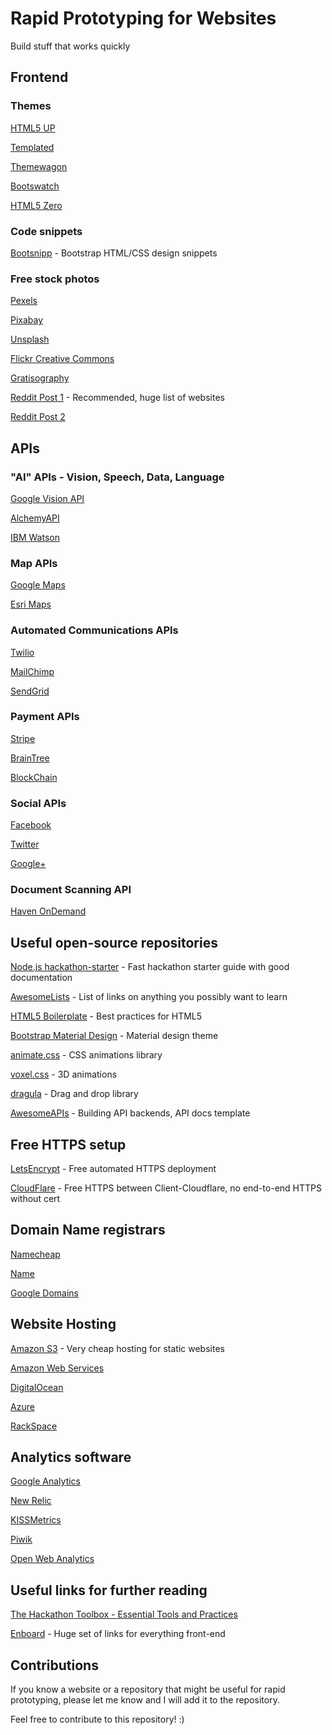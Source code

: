# Rapid Prototyping for Websites

Build stuff that works quickly

## Frontend
### Themes

[HTML5 UP](http://html5up.net/)

[Templated](http://templated.co/)

[Themewagon](https://themewagon.com/?sortby=rating#skip-to-content)

[Bootswatch](https://bootswatch.com/)

[HTML5 Zero](http://www.html5zero.com/)

### Code snippets

[Bootsnipp](http://bootsnipp.com/) - Bootstrap HTML/CSS design snippets

### Free stock photos

[Pexels](https://www.pexels.com/)

[Pixabay](https://pixabay.com/)

[Unsplash](https://unsplash.com/)

[Flickr Creative Commons](https://www.flickr.com/creativecommons/)

[Gratisography](http://www.gratisography.com/)

[Reddit Post 1](https://www.reddit.com/r/web_design/comments/2v5ts0/ultimate_collection_of_free_stock_photos_websites/) - Recommended, huge list of websites

[Reddit Post 2](https://www.reddit.com/r/Entrepreneur/comments/34iryg/what_are_the_best_royalty_free_stock_image_sites/)

## APIs
### "AI" APIs - Vision, Speech, Data, Language
[Google Vision API](https://cloud.google.com/vision/)

[AlchemyAPI](http://vision.alchemy.ai/)

[IBM Watson](http://www.ibm.com/smarterplanet/us/en/ibmwatson/developercloud/services-catalog.html)

### Map APIs
[Google Maps](https://developers.google.com/maps/)

[Esri Maps](https://developers.arcgis.com/)

### Automated Communications APIs
[Twilio](https://www.twilio.com/api)

[MailChimp](https://apidocs.mailchimp.com/)

[SendGrid](https://sendgrid.com/docs/API_Reference/index.html)

### Payment APIs
[Stripe](https://stripe.com/docs/api#intro)

[BrainTree](https://www.braintreepayments.com/)

[BlockChain](https://blockchain.info/api)

### Social APIs
[Facebook](https://developers.facebook.com/)

[Twitter](https://dev.twitter.com/overview/documentation)

[Google+](https://developers.google.com/+/web/api/rest/)

### Document Scanning API
[Haven OnDemand](https://dev.havenondemand.com/apis/ocrdocument#overview)


## Useful open-source repositories

[Node.js hackathon-starter](https://github.com/sahat/hackathon-starter) - Fast hackathon starter guide with good documentation

[AwesomeLists](https://github.com/sindresorhus/awesome) - List of links on anything you possibly want to learn

[HTML5 Boilerplate](https://github.com/h5bp/html5-boilerplate) - Best practices for HTML5

[Bootstrap Material Design](https://github.com/FezVrasta/bootstrap-material-design) - Material design theme

[animate.css](https://github.com/daneden/animate.css) - CSS animations library

[voxel.css](https://github.com/HunterLarco/voxel.css) - 3D animations

[dragula](https://github.com/bevacqua/dragula) - Drag and drop library

[AwesomeAPIs](https://github.com/Kikobeats/awesome-api) - Building API backends, API docs template

## Free HTTPS setup

[LetsEncrypt](https://letsencrypt.org/) - Free automated HTTPS deployment

[CloudFlare](https://www.cloudflare.com/ssl/) - Free HTTPS between Client-Cloudflare, no end-to-end HTTPS without cert

## Domain Name registrars
[Namecheap](https://www.namecheap.com/)

[Name](https://www.name.com/)

[Google Domains](https://domains.google.com/about/)

## Website Hosting
[Amazon S3](https://aws.amazon.com/s3/) - Very cheap hosting for static websites

[Amazon Web Services](https://aws.amazon.com/)

[DigitalOcean](https://www.digitalocean.com/)

[Azure](https://azure.microsoft.com/en-us/)

[RackSpace](https://www.rackspace.com/)

## Analytics software
[Google Analytics](https://www.google.com/analytics/)

[New Relic](http://newrelic.com/)

[KISSMetrics](https://www.kissmetrics.com/)

[Piwik](http://piwik.org/)

[Open Web Analytics](http://www.openwebanalytics.com/)

## Useful links for further reading

[The Hackathon Toolbox - Essential Tools and Practices](http://thecodeship.com/general/hackathon-toolbox-essential-tools-practices/)

[Enboard](http://enboard.co/webdesign/) - Huge set of links for everything front-end

## Contributions

If you know a website or a repository that might be useful for rapid prototyping, please let me know and I will add it to the repository.

Feel free to contribute to this repository! :)
